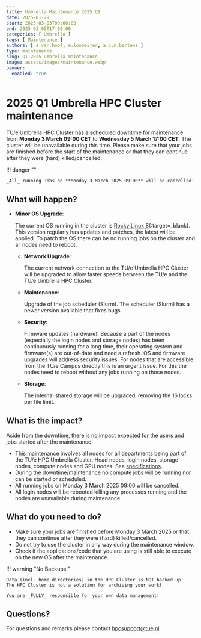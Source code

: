 ```yaml
---
title: Umbrella Maintenance 2025 Q1
date: 2025-01-29
start: 2025-03-03T09:00:00
end: 2025-03-05T17:00:00
categories: [ Umbrella ]
tags: [ Maintenance ]
authors: [ a.van.hoof, e.loomeijer, a.c.m.bertens ]
type: maintenance
slug: Q1-2025-umbrella-maintenance
image: assets/images/maintenance.webp
banner:
  enabled: true
---
```


# 2025 Q1 Umbrella HPC Cluster maintenance

TU/e Umbrella HPC Cluster has a scheduled downtime for maintenance from **Monday 3 March 09:00 CET** to **Wednesday 5
March 17:00 CET**. The cluster will be unavailable during this time. Please make sure that your jobs are finished before
the start of the maintenance or that they can continue after they were (hard) killed/cancelled.

!!! danger ""

    _All_ running Jobs on **Monday 3 March 2025 09:00** will be cancelled!

<!-- more -->

## What will happen?

- **Minor OS Upgrade**:

    The current OS running in the cluster is [Rocky Linux 8](https://rockylinux.org/){:target=_blank}. This version
    regularly has updates and patches, the latest will be applied. To patch the OS there can be no running jobs on the
    cluster and all nodes need to reboot.

  - **Network Upgrade**:

    The current network connection to the TU/e Umbrella HPC Cluster will be upgraded to allow faster speeds between the
    TU/e and the TU/e Umbrella HPC Cluster.

  - **Maintenance**:

    Upgrade of the job scheduler (Slurm). The scheduler (Slurm) has a newer version available that fixes bugs.

  - **Security**:

    Firmware updates (hardware). Because a part of the nodes (especially the login nodes and storage nodes) has been
    continuously running for a long time, their operating system and firmware(s) are out-of-date and need a refresh. OS
    and firmware upgrades will address security issues. For nodes that are accessible from the TU/e Campus directly this
    is an urgent issue. For this the nodes need to reboot without any jobs running on those nodes.

  - **Storage**:

    The internal shared storage will be upgraded, removing the 16 locks per file limit.

## What is the impact?

Aside from the downtime, there is no impact expected for the users and jobs started after the maintenance.

- This maintenance involves all nodes for all departments being part of the TU/e HPC Umbrella Cluster. Head nodes, login
  nodes, storage nodes, compute nodes and GPU nodes.
  See [specifications](https://supercomputing.tue.nl/documentation/specifications/).
- During the downtime/maintenance no compute jobs will be running nor can be started or scheduled.
- All running jobs on Monday 3 March 2025 09:00 will be cancelled.
- All login nodes will be rebooted killing any processes running and the nodes are unavailable during maintenance

## What do you need to do?

- Make sure your jobs are finished before Monday 3 March 2025 or that they can continue after they were (hard)
  killed/cancelled.
- Do not try to use the cluster in any way during the maintenance window.
- Check if the applications/code that you are using is still able to execute on the new OS after the maintenance.

!!! warning "No Backups!"

    Data (incl. home directories) in the HPC Cluster is NOT backed up!
    The HPC Cluster is not a solution for archiving your work!

    You are _FULLY_ responsible for your own data management!

## Questions?

For questions and remarks please contact [hpcsupport@tue.nl](mailto:hpcsupport@tue.nl).
